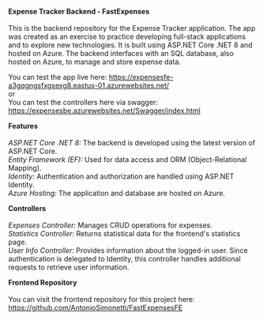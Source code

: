 <b>Expense Tracker Backend - FastExpenses</b>
<br>
<br>
This is the backend repository for the Expense Tracker application. The app was created as an exercise to practice developing full-stack applications and to explore new technologies.
It is built using ASP.NET Core .NET 8 and hosted on Azure. The backend interfaces with an SQL database, also hosted on Azure, to manage and store expense data.

You can test the app live here: https://expensesfe-a3gqgngsfxgsexg8.eastus-01.azurewebsites.net/
<br>
or
<br>
You can test the controllers here via swagger: https://expensesbe.azurewebsites.net/Swagger/index.html

<b>Features</b>
<br>
<br>
<i>ASP.NET Core .NET 8:</i> The backend is developed using the latest version of ASP.NET Core.
<br>
<i>Entity Framework (EF):</i> Used for data access and ORM (Object-Relational Mapping).
<br>
<i>Identity:</i> Authentication and authorization are handled using ASP.NET Identity.
<br>
<i>Azure Hosting:</i> The application and database are hosted on Azure.

<b>Controllers</b>
<br>
<br>
<i>Expenses Controller:</i> Manages CRUD operations for expenses.
<br>
<i>Statistics Controller:</i> Returns statistical data for the frontend's statistics page.
<br>
<i>User Info Controller:</i> Provides information about the logged-in user. Since authentication is delegated to Identity, this controller handles additional requests to retrieve user information.

<b>Frontend Repository</b>
<br>
<br>
You can visit the frontend repository for this project here: https://github.com/AntonioSimonetti/FastExpensesFE

